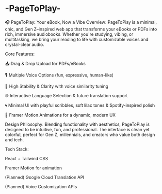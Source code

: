 # -PageToPlay-
🎧 PageToPlay: Your eBook, Now a Vibe
Overview:
PageToPlay is a minimal, chic, and Gen Z–inspired web app that transforms your eBooks or PDFs into rich, immersive audiobooks. Whether you're studying, vibing, or multitasking, we bring your reading to life with customizable voices and crystal-clear audio.

Core Features:

📤 Drag & Drop Upload for PDFs/eBooks

🎙️ Multiple Voice Options (fun, expressive, human-like)

📶 High Stability & Clarity with voice similarity tuning

🌐 Interactive Language Selection & future translation support

🌀 Minimal UI with playful scribbles, soft lilac tones & Spotify-inspired polish

💫 Framer Motion Animations for a dynamic, modern UX

Design Philosophy:
Blending functionality with aesthetics, PageToPlay is designed to be intuitive, fun, and professional. The interface is clean yet colorful, perfect for Gen Z, millennials, and creators who value both design and tech.

Tech Stack:

React + Tailwind CSS

Framer Motion for animation

(Planned) Google Cloud Translation API

(Planned) Voice Customization APIs
